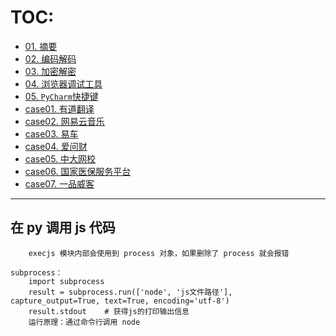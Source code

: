 # TOC:

- [01. 摘要](./01.摘要)
- [02. 编码解码](./02.编码解码)
- [03. 加密解密](./03.加密解密)
- [04. 浏览器调试工具](./04.浏览器调试工具)
- [05. `PyCharm`快捷键](./05.PyCharm快捷键)
- [case01. 有道翻译](./case01.有道翻译)
- [case02. 网易云音乐](./case02.网易云音乐)
- [case03. 易车](./case03.易车)
- [case04. 爱问财](./case04.爱问财)
- [case05. 中大网校](./case05.中大网校)
- [case06. 国家医保服务平台](./case06.国家医保服务平台)
- [case07. 一品威客](./case07.一品威客)

- - -


## 在 py 调用 js 代码
        execjs 模块内部会使用到 process 对象，如果删除了 process 就会报错

    subprocess：
        import subprocess
        result = subprocess.run(['node', 'js文件路径'], capture_output=True, text=True, encoding='utf-8')
        result.stdout    # 获得js的打印输出信息
        运行原理：通过命令行调用 node
